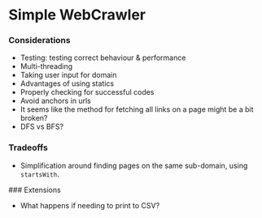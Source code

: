 # Simple WebCrawler

### Considerations
- Testing: testing correct behaviour & performance
- Multi-threading
- Taking user input for domain
- Advantages of using statics
- Properly checking for successful codes
- Avoid anchors in urls
- It seems like the method for fetching all links on a page might be a bit broken?
- DFS vs BFS?


### Tradeoffs
- Simplification around finding pages on the same sub-domain, using `startsWith`. 

### Extensions
- What happens if needing to print to CSV?